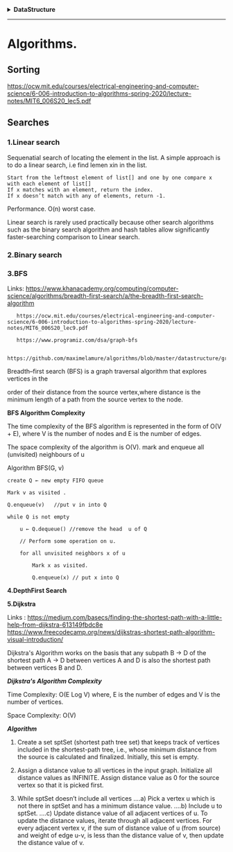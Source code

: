 <details>
           <summary><b>DataStructure</b></summary>
           <p>
		   [**Master the Interview Click here for Course Link** ](https://academy.zerotomastery.io/p/master-the-coding-interview-data-structures-algorithms)
		   
	🎁Hash Tables
		<table>
		<tr>	
		<td>space</><td>      O(n)</>
		</tr>	
			<tr>	
		<td>insert/><td>      O(1)</>
		</tr>
			<tr>	
		<td>lookup</><td>      O(1)</>
		</tr>
			<tr>	
		<td>delete</><td>      O(1)</>
		</tr>

		</table>	
		   
		***could be O(n) with hash collisions and dynamic array resizing but unlikely*
		Improve Time Complexity?
			Fast Access O(1), tradeoff: more memory O(n) 
		Collision?
			Linked List
	🎁Graphs
		Shortest Path?
			🚀 Bellman-Ford
			🚀 Dijkstra
		Cyclic or Acyclic?
		Weighted or Unweighted?
		Graph Traversal? **O(n)**
			🚀 Breadth First Search (BFS)
			🚀 Depth First Search (DFS)
				Inorder
				Postorder
				Preorder
		Directed or Undirected?
		🎁Tree
			 Tree Traversal? **O(n)**
				
				
				**Recursion?**
					Be mindful of Space Complexity! (Stack overflow)
			🎁Linked List
				🎁Singly Linked List
					 ![image](attached://7df06ec4ad27f2f697ec682ddb5aed6c 125x150)
				🎁Doubly Linked List 
					
			🎁Binary Tree
				🎁Binary Search Tree
					🎁Balanced BST
						🎁AVL Tree
						🎁Red Black Tree
						![image](attached://1cbd9dae9e063cb5b0294abfc41bc600 125x150)
			🎁Heap
				🎁Binary Heap
					Priority Queue
					![image](attached://26b117268285c9e89ade0640e6ca4147 125x150)
			🎁Trie
	🎁Arrays
		Sorting? ~ **O(N log N)**
			Radix Sort 🚀
			Quick Sort 🚀
			Heap Sort 🚀
			Bubble Sort 🚀
			Selection Sort 🚀
			Insertion Sort 🚀
			Merge Sort 🚀
			Counting Sort 🚀
		String question? 
			Turn it into an Array ~ split() 🚀
		Static
			 ![image](attached://6aa87955d9d6283c9bd60c7f4e0c6d8c 125x150)
		Dynamic
			 ![image](attached://0f574b0c427c0cf20e9c03ccb546d71c 125x150)
			
			** can be O(n) on expanding memory
		Searching. Is it sorted?
			Yes - Divide and Conquer - **Binary search O(log N)** 🚀
			No. Will sorting make it faster? If still no, **Linear Search**🚀
			No. Is it a String? See if a **Trie** data structure helps
	🎁Stacks
		Array Stack
		Linked List Stack
		![image](attached://a03fa110a9697e07ac4979d9e8a61d57 125x150)
	🎁Queues
		Array Queue (BAD)
		Linked List Queue
		![image](attached://afc27bd2c74ddef65f4905665d511006 125x150)
	Dynamic Programming
		🚀Memoization</p>
	
</details>

--------------------

# Algorithms.

## Sorting ##


https://ocw.mit.edu/courses/electrical-engineering-and-computer-science/6-006-introduction-to-algorithms-spring-2020/lecture-notes/MIT6_006S20_lec5.pdf

## Searches ##

### 1.Linear search  ##

Sequenatial search of locating the element in the list.
A simple approach is to do a linear search, i.e  find lemen xin in the list.

    Start from the leftmost element of list[] and one by one compare x with each element of list[]
    If x matches with an element, return the index.
    If x doesn’t match with any of elements, return -1.
    
Performance.
O(n) worst case.

Linear search is rarely used practically because other search algorithms such as the binary search algorithm and hash tables allow significantly faster-searching comparison to Linear search.

### 2.Binary search  ##



### 3.BFS  ##

Links: https://www.khanacademy.org/computing/computer-science/algorithms/breadth-first-search/a/the-breadth-first-search-algorithm

       https://ocw.mit.edu/courses/electrical-engineering-and-computer-science/6-006-introduction-to-algorithms-spring-2020/lecture-notes/MIT6_006S20_lec9.pdf
       
       https://www.programiz.com/dsa/graph-bfs
 
       https://github.com/maximelamure/algorithms/blob/master/datastructure/graph_bfs.go


Breadth–first search (BFS) is a graph traversal algorithm that explores vertices in the

order of their distance from the source vertex,where distance is the minimum length of a path from the source vertex to the node.

**BFS Algorithm Complexity**

The time complexity of the BFS algorithm is represented in the form of O(V + E), where V is the number of nodes and E is the number of edges.

The space complexity of the algorithm is O(V).
 mark and enqueue all (unvisited) neighbours of u

Algorithm BFS(G, v)

    create Q ← new empty FIFO queue
    
    Mark v as visited .
  
    Q.enqueue(v)   //put v in into Q 
    
    while Q is not empty
        
        u ← Q.dequeue() //remove the head  u of Q
        
        // Perform some operation on u.
        
        for all unvisited neighbors x of u
        
            Mark x as visited.
            
            Q.enqueue(x) // put x into Q
            


**4.DepthFirst Search** 
            

**5.Dijkstra**

Links : https://medium.com/basecs/finding-the-shortest-path-with-a-little-help-from-dijkstra-613149fbdc8e
        https://www.freecodecamp.org/news/dijkstras-shortest-path-algorithm-visual-introduction/

Dijkstra's Algorithm works on the basis that any subpath B -> D of the shortest path A -> D between vertices A and D is also the shortest path between vertices B and D.

***Dijkstra's Algorithm Complexity***

Time Complexity: O(E Log V) where, E is the number of edges and V is the number of vertices.

Space Complexity: O(V)


***Algorithm*** 

1) Create a set sptSet (shortest path tree set) that keeps track of vertices included in the shortest-path tree, i.e., whose minimum distance from the source is calculated and finalized. Initially, this set is empty. 

2) Assign a distance value to all vertices in the input graph. Initialize all distance values as INFINITE. Assign distance value as 0 for the source vertex so that it is picked first. 

3) While sptSet doesn’t include all vertices 
….a) Pick a vertex u which is not there in sptSet and has a minimum distance value. 
….b) Include u to sptSet. 
….c) Update distance value of all adjacent vertices of u. To update the distance values, iterate through all adjacent vertices. For every adjacent vertex v, if the sum of distance value of u (from source) and weight of edge u-v, is less than the distance value of v, then update the distance value of v. 

            
